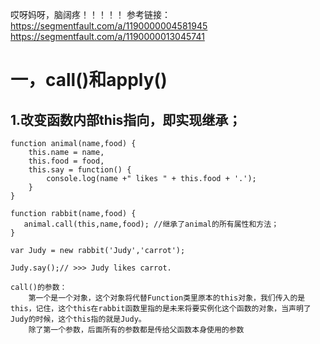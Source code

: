 哎呀妈呀，脑阔疼！！！！！
参考链接：https://segmentfault.com/a/1190000004581945
    https://segmentfault.com/a/1190000013045741
# 一，call()和apply()
 ## 1.改变函数内部this指向，即实现继承；
    function animal(name,food) {
        this.name = name,
        this.food = food,
        this.say = function() {
            console.log(name +" likes " + this.food + '.');
        }
    }

    function rabbit(name,food) {
       animal.call(this,name,food); //继承了animal的所有属性和方法；
    }

    var Judy = new rabbit('Judy','carrot');

    Judy.say();// >>> Judy likes carrot.

    call()的参数：
        第一个是一个对象，这个对象将代替Function类里原本的this对象，我们传入的是this，记住，这个this在rabbit函数里指的是未来将要实例化这个函数的对象，当声明了Judy的时候，这个this指的就是Judy。
        除了第一个参数，后面所有的参数都是传给父函数本身使用的参数
    
    